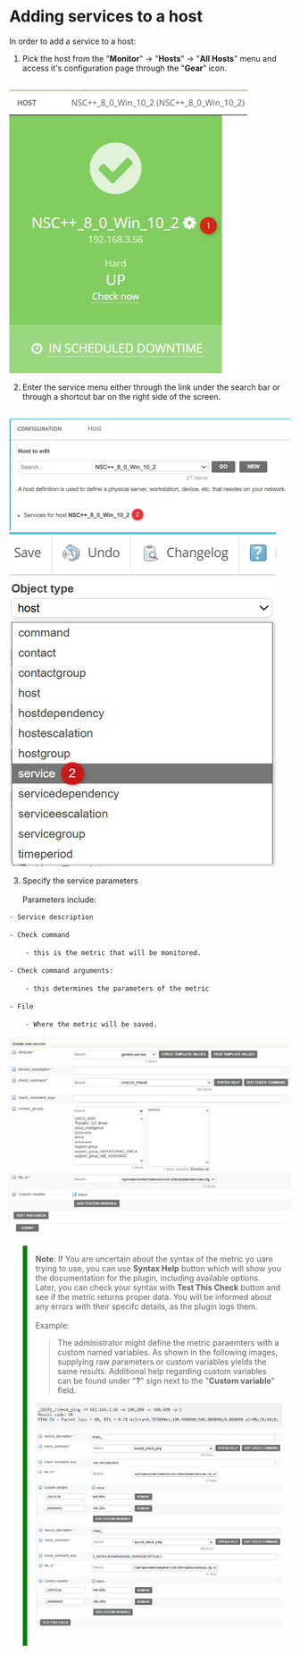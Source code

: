 # Adding services to a host

In order to add a service to a host: 

1. Pick the host from the "**Monitor**" -> "**Hosts**" -> "**All Hosts**" menu and access it's configuration page through the "**Gear**" icon.
<br></br>

![Adding_hosts](/media/04_00_03_main_menu.png)

2. Enter the service menu either through the link under the search bar or through a shortcut bar on the right side of the screen.
<br></br>

![Adding_hosts](/media/04_00_03_main_menu_1.png)
![Adding_hosts](/media/04_00_03_main_menu_2.png)

3. Specify the service parameters
<br></br>
Parameters include:
````
- Service description

- Check command

    - this is the metric that will be monitored.

- Check command arguments:

    - this determines the parameters of the metric

- File

    - Where the metric will be saved. 
````


![Adding_hosts](/media/04_00_03_main_menu_3.png)

<blockquote style="border-left: 8px solid green; padding: 15px;"> <b>Note</b>: If You are uncertain about the syntax of the metric yo uare trying to use, you can use <strong>Syntax Help</strong> button which will show you the documentation for the plugin, including available options. 

<br>
Later, you can check your syntax with <strong>Test This Check</strong> button and see if the metric returns proper data. You will be informed about any errors with their specifc details, as the plugin logs them.
<br></br>
Example:

> The administrator might define the metric paraemters with a custom named variables. As shown in the following images, supplying raw parameters or custom variables yields the same results. Additional help regarding custom variables can be found under "**?**" sign next to the "**Custom variable**" field.

![Adding_hosts](/media/04_00_03_main_menu_4.png)
![Adding_hosts](/media/04_00_03_main_menu_5.png)
![Adding_hosts](/media/04_00_03_main_menu_6.png)
</blockquote>


